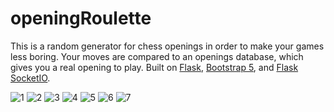 # openingRoulette
This is a random generator for chess openings in order to make your games less boring. Your moves are compared to an openings database, which gives you a real opening to play. 
Built on [Flask](https://flask.palletsprojects.com/en/2.0.x/), [Bootstrap 5](https://getbootstrap.com/), and [Flask SocketIO](https://flask-socketio.readthedocs.io/en/latest/).

![1](https://github.com/user-attachments/assets/3d3d6dab-1f4d-401f-9b91-6dc07a071550)
![2](https://github.com/user-attachments/assets/97b90dc0-1e73-46e8-b160-65b83cd8de7c)
![3](https://github.com/user-attachments/assets/2ab058e4-fe4c-4816-a815-f448e4525a03)
![4](https://github.com/user-attachments/assets/f6d182b3-655d-4c93-9291-932722bd17aa)
![5](https://github.com/user-attachments/assets/ea18ff8c-f996-4941-8924-fab35dbf12aa)
![6](https://github.com/user-attachments/assets/f22ed8af-51a3-4e33-afcd-6f394a098a3f)
![7](https://github.com/user-attachments/assets/d90f83c7-5f83-48d7-ac03-1026a6814d77)
